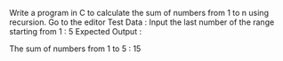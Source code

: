 Write a program in C to calculate the sum of numbers from 1 to n using recursion. Go to the editor
Test Data :
Input the last number of the range starting from 1 : 5
Expected Output :

The sum of numbers from 1 to 5 : 
15

